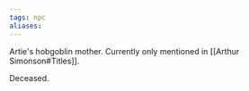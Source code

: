 ```yaml
---
tags: npc
aliases:
---
```


Artie's hobgoblin mother. Currently only mentioned in [[Arthur Simonson#Titles]].

Deceased.